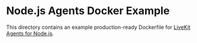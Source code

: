 # Node.js Agents Docker Example

This directory contains an example production-ready Dockerfile for [LiveKit Agents for Node.js](https://github.com/livekit/agents-js).

